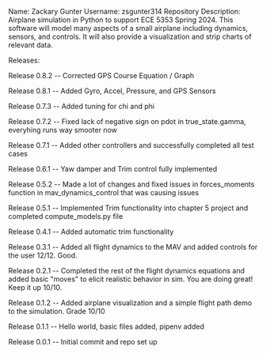 Name: Zackary Gunter
Username: zsgunter314
Repository Description: Airplane simulation in Python to support ECE 5353 Spring 2024.  This software will model many aspects of a small airplane including dynamics, sensors, and controls.  It will also provide a visualization and strip charts of relevant data.

Releases:

Release 0.8.2 -- Corrected GPS Course Equation / Graph

Release 0.8.1 -- Added Gyro, Accel, Pressure, and GPS Sensors

Release 0.7.3 -- Added tuning for chi and phi

Release 0.7.2 -- Fixed lack of negative sign on pdot in true_state.gamma, everyhing runs way smooter now

Release 0.7.1 -- Added other controllers and successfully completed all test cases

Release 0.6.1 -- Yaw damper and Trim control fully implemented

Release 0.5.2 -- Made a lot of changes and fixed issues in forces_moments function in mav_dynamics_control that was causing issues

Release 0.5.1 -- Implemented Trim functionality into chapter 5 project and completed compute_models.py file

Release 0.4.1 -- Added automatic trim functionality

Release 0.3.1 -- Added all flight dynamics to the MAV and added controls for the user 12/12.  Good.

Release 0.2.1 -- Completed the rest of the flight dynamics equations and added basic "moves" to elicit realistic behavior in sim.  You are doing great!  Keep it up 10/10.

Release 0.1.2 -- Added airplane visualization and a simple flight path demo to the simulation. Grade 10/10

Release 0.1.1 -- Hello world, basic files added, pipenv added

Release 0.0.1 -- Initial commit and repo set up
